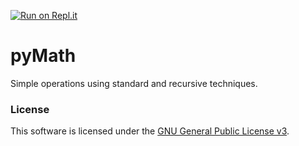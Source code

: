 [![Run on Repl.it](https://repl.it/badge/github/zachwingrave/pyMath)](https://repl.it/github/zachwingrave/pyMath)

# pyMath

Simple operations using standard and recursive techniques.

### License
This software is licensed under the [GNU General Public License v3](LICENSE.md).
